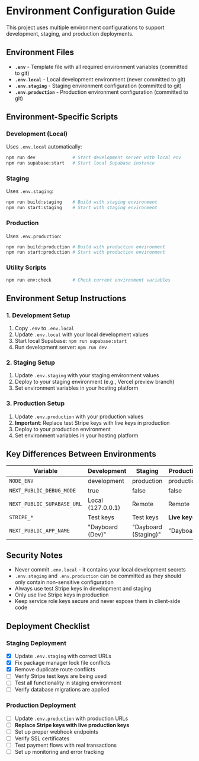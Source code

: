 # Environment Configuration Guide

This project uses multiple environment configurations to support development, staging, and production deployments.

## Environment Files

- **`.env`** - Template file with all required environment variables (committed to git)
- **`.env.local`** - Local development environment (never committed to git)
- **`.env.staging`** - Staging environment configuration (committed to git)
- **`.env.production`** - Production environment configuration (committed to git)

## Environment-Specific Scripts

### Development (Local)
Uses `.env.local` automatically:
```bash
npm run dev              # Start development server with local env
npm run supabase:start   # Start local Supabase instance
```

### Staging
Uses `.env.staging`:
```bash
npm run build:staging    # Build with staging environment
npm run start:staging    # Start with staging environment
```

### Production
Uses `.env.production`:
```bash
npm run build:production # Build with production environment
npm run start:production # Start with production environment
```

### Utility Scripts
```bash
npm run env:check        # Check current environment variables
```

## Environment Setup Instructions

### 1. Development Setup
1. Copy `.env` to `.env.local`
2. Update `.env.local` with your local development values
3. Start local Supabase: `npm run supabase:start`
4. Run development server: `npm run dev`

### 2. Staging Setup
1. Update `.env.staging` with your staging environment values
2. Deploy to your staging environment (e.g., Vercel preview branch)
3. Set environment variables in your hosting platform

### 3. Production Setup
1. Update `.env.production` with your production values
2. **Important**: Replace test Stripe keys with live keys in production
3. Deploy to your production environment
4. Set environment variables in your hosting platform

## Key Differences Between Environments

| Variable | Development | Staging | Production |
|----------|-------------|---------|------------|
| `NODE_ENV` | development | production | production |
| `NEXT_PUBLIC_DEBUG_MODE` | true | false | false |
| `NEXT_PUBLIC_SUPABASE_URL` | Local (127.0.0.1) | Remote | Remote |
| `STRIPE_*` | Test keys | Test keys | **Live keys** |
| `NEXT_PUBLIC_APP_NAME` | "Dayboard (Dev)" | "Dayboard (Staging)" | "Dayboard" |

## Security Notes

- Never commit `.env.local` - it contains your local development secrets
- `.env.staging` and `.env.production` can be committed as they should only contain non-sensitive configuration
- Always use test Stripe keys in development and staging
- Only use live Stripe keys in production
- Keep service role keys secure and never expose them in client-side code

## Deployment Checklist

### Staging Deployment
- [x] Update `.env.staging` with correct URLs
- [x] Fix package manager lock file conflicts
- [x] Remove duplicate route conflicts  
- [ ] Verify Stripe test keys are being used
- [ ] Test all functionality in staging environment
- [ ] Verify database migrations are applied

### Production Deployment
- [ ] Update `.env.production` with production URLs
- [ ] **Replace Stripe keys with live production keys**
- [ ] Set up proper webhook endpoints
- [ ] Verify SSL certificates
- [ ] Test payment flows with real transactions
- [ ] Set up monitoring and error tracking
